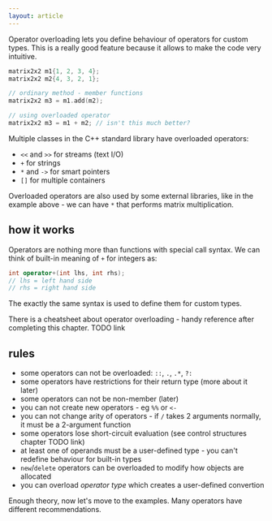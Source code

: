 ```yaml
---
layout: article
---
```


Operator overloading lets you define behaviour of operators for custom types. This is a really good feature because it allows to make the code very intuitive.

```c++
matrix2x2 m1{1, 2, 3, 4};
matrix2x2 m2{4, 3, 2, 1};

// ordinary method - member functions
matrix2x2 m3 = m1.add(m2);

// using overloaded operator
matrix2x2 m3 = m1 + m2; // isn't this much better?
```

Multiple classes in the C++ standard library have overloaded operators:

- `<<` and `>>` for streams (text I/O)
- `+` for strings
- `*` and `->` for smart pointers
- `[]` for multiple containers

Overloaded operators are also used by some external libraries, like in the example above - we can have `*` that performs matrix multiplication.

## how it works

Operators are nothing more than functions with special call syntax. We can think of built-in meaning of `+` for integers as:

```c++
int operator+(int lhs, int rhs);
// lhs = left hand side
// rhs = right hand side
```

The exactly the same syntax is used to define them for custom types.

There is a cheatsheet about operator overloading - handy reference after completing this chapter. TODO link

## rules

- some operators can not be overloaded: `::`, `.`, `.*`, `?:`
- some operators have restrictions for their return type (more about it later)
- some operators can not be non-member (later)
- you can not create new operators - eg `%%` or `<-`
- you can not change arity of operators - if `/` takes 2 arguments normally, it must be a 2-argument function 
- some operators lose short-circuit evaluation (see control structures chapter TODO link)
- at least one of operands must be a user-defined type - you can't redefine behaviour for built-in types
- `new`/`delete` operators can be overloaded to modify how objects are allocated
- you can overload *operator type* which creates a user-defined convertion

Enough theory, now let's move to the examples. Many operators have different recommendations.
